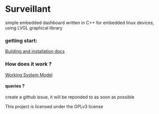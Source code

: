# Surveillant 

simple embedded dashboard written in C++ for embedded linux devices, using LVGL graphical library

### getting start:
[Building and installation docs](docs/index.md)

### How does it work ?
[Working System Model](docs/working.pdf)

#### queries ?
create a github issue, it will be reponded to as soon as possible

This project is licensed under the GPLv3 license
